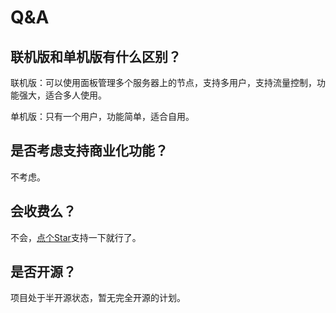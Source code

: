 # Q&A

## 联机版和单机版有什么区别？

联机版：可以使用面板管理多个服务器上的节点，支持多用户，支持流量控制，功能强大，适合多人使用。

单机版：只有一个用户，功能简单，适合自用。

## 是否考虑支持商业化功能？

不考虑。

## 会收费么？

不会，[点个Star](https://github.com/trojanpanel)支持一下就行了。

## 是否开源？

项目处于半开源状态，暂无完全开源的计划。
